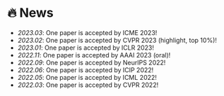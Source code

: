 # 🔥 News


- *2023.03*: One paper is accepted by ICME 2023!
- *2023.02*: One paper is accepted by CVPR 2023 (highlight, top 10%)!
- *2023.01*: One paper is accepted by ICLR 2023!
- *2022.11*: One paper is accepted by AAAI 2023 (oral)!
- *2022.09*: One paper is accepted by NeurIPS 2022!
- *2022.06*: One paper is accepted by ICIP 2022!
- *2022.05*: One paper is accepted by ICML 2022!
- *2022.03*: One paper is accepted by CVPR 2022!
  

